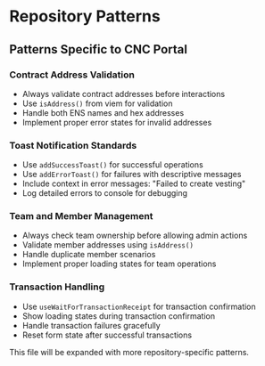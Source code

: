 # Repository Patterns

## Patterns Specific to CNC Portal

### Contract Address Validation

- Always validate contract addresses before interactions
- Use `isAddress()` from viem for validation
- Handle both ENS names and hex addresses
- Implement proper error states for invalid addresses

### Toast Notification Standards

- Use `addSuccessToast()` for successful operations
- Use `addErrorToast()` for failures with descriptive messages
- Include context in error messages: "Failed to create vesting"
- Log detailed errors to console for debugging

### Team and Member Management

- Always check team ownership before allowing admin actions
- Validate member addresses using `isAddress()`
- Handle duplicate member scenarios
- Implement proper loading states for team operations

### Transaction Handling

- Use `useWaitForTransactionReceipt` for transaction confirmation
- Show loading states during transaction confirmation
- Handle transaction failures gracefully
- Reset form state after successful transactions

This file will be expanded with more repository-specific patterns.
